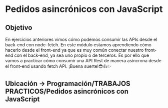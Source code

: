 # Pedidos asincrónicos con JavaScript

## Objetivo
En ejercicios anteriores vimos cómo podemos consumir las APIs desde el back-end con
node-fetch. En este módulo estamos aprendiendo cómo hacerlo desde el front-end ya que
es muy común conectar nuestro front-end con el back-end, ya sea uno propio o de
terceros. Es por ello que vamos a practicar cómo consumir una API Rest de manera
asíncrona desde el front-end usando fetch API.
¡Buena suerte!😎👍✨

## Ubicación -> Programación/TRABAJOS PRACTICOS/Pedidos asincrónicos con JavaScript